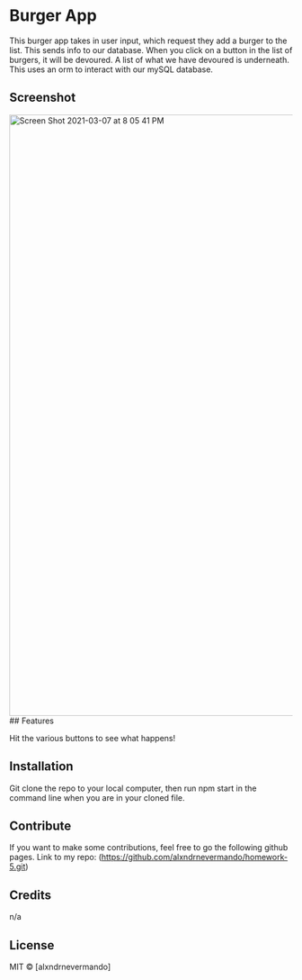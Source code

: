 # Burger App

This burger app takes in user input, which request they add a burger to the list. This sends info to our database. When you click on a button in the list of burgers, it will be devoured. A list of what we have devoured is underneath. This uses an orm to interact with our mySQL database.

## Screenshot
<img width="1068" alt="Screen Shot 2021-03-07 at 8 05 41 PM" src="https://user-images.githubusercontent.com/71421032/110273171-d3bf4080-7f80-11eb-9f3f-7618a27830ff.png">
## Features

Hit the various buttons to see what happens!

## Installation
Git clone the repo to your local computer, then run npm start in the command line when you are in your cloned file.

## Contribute

If you want to make some contributions, feel free to go the following github pages. Link to my repo: (https://github.com/alxndrnevermando/homework-5.git)

## Credits
n/a

## License

MIT © [alxndrnevermando]